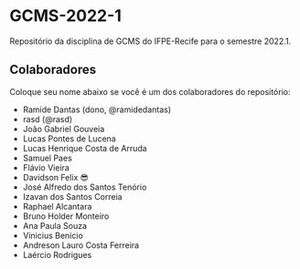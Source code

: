 # GCMS-2022-1
Repositório da disciplina de GCMS do IFPE-Recife para o semestre 2022.1.

## Colaboradores
Coloque seu nome abaixo se você é um dos colaboradores do repositório:
* Ramide Dantas (dono, @ramidedantas)
* rasd (@rasd)
* João Gabriel Gouveia
* Lucas Pontes de Lucena
* Lucas Henrique Costa de Arruda
* Samuel Paes
* Flávio Vieira
* Davidson Felix 😎
* José Alfredo dos Santos Tenório
* Izavan dos Santos Correia
* Raphael Alcantara
* Bruno Holder Monteiro
* Ana Paula Souza
* Vinicius Benicio
* Andreson Lauro Costa Ferreira
* Laércio Rodrigues
